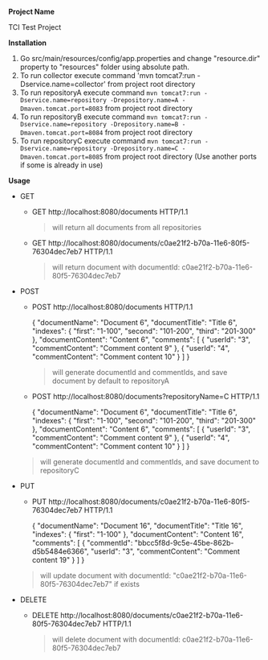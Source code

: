 **Project Name**

TCI Test Project

**Installation**

1. Go src/main/resources/config/app.properties and change "resource.dir" property to "resources" folder using absolute path.
2. To run collector execute command 'mvn tomcat7:run -Dservice.name=collector' from project root directory
3. To run repositoryA execute command `mvn tomcat7:run -Dservice.name=repository -Drepository.name=A -Dmaven.tomcat.port=8083` from project root directory
4. To run repositoryB execute command `mvn tomcat7:run -Dservice.name=repository -Drepository.name=B -Dmaven.tomcat.port=8084` from project root directory
5. To run repositoryC execute command `mvn tomcat7:run -Dservice.name=repository -Drepository.name=C -Dmaven.tomcat.port=8085` from project root directory
(Use another ports if some is already in use)

**Usage**

- GET
	- GET http://localhost:8080/documents HTTP/1.1 
		>will return all documents from all repositories
		
	- GET http://localhost:8080/documents/c0ae21f2-b70a-11e6-80f5-76304dec7eb7 HTTP/1.1 
		>will return document with documentId: c0ae21f2-b70a-11e6-80f5-76304dec7eb7
	  

- POST 
	- POST http://localhost:8080/documents HTTP/1.1  
	  
	  {
    "documentName": "Document 6",
    "documentTitle": "Title 6",
    "indexes": {
      "first": "1-100",
      "second": "101-200",
      "third": "201-300"
    },
    "documentContent": "Content 6",
    "comments": [
      {
        "userId": "3",
        "commentContent": "Comment content 9"
      },
      {
        "userId": "4",
        "commentContent": "Comment content 10"
      }
    ]
    }
		>will generate documentId and commentIds, and save document by default to repositoryA
		
	- POST http://localhost:8080/documents?repositoryName=C HTTP/1.1
	  
	  {
    "documentName": "Document 6",
    "documentTitle": "Title 6",
    "indexes": {
      "first": "1-100",
      "second": "101-200",
      "third": "201-300"
    },
    "documentContent": "Content 6",
    "comments": [
      {
        "userId": "3",
        "commentContent": "Comment content 9"
      },
      {
        "userId": "4",
        "commentContent": "Comment content 10"
      }
    ]
    }
    >will generate documentId and commentIds, and save document to repositoryC
		
- PUT
	- PUT http://localhost:8080/documents/c0ae21f2-b70a-11e6-80f5-76304dec7eb7 HTTP/1.1  
	  
		{
    "documentName": "Document 16",
    "documentTitle": "Title 16",
    "indexes": {
      "first": "1-100"
    },
    "documentContent": "Content 16",
    "comments": [
      {
        "commentId": "bbcc5f8d-9c5e-45be-862b-d5b5484e6366",
        "userId": "3",
        "commentContent": "Comment content 19"
      }
    ]
  }  
  
  	> will update document with documentId: "c0ae21f2-b70a-11e6-80f5-76304dec7eb7" if exists
	
- DELETE 
	- DELETE http://localhost:8080/documents/c0ae21f2-b70a-11e6-80f5-76304dec7eb7 HTTP/1.1 
	
		>will delete document with documentId: c0ae21f2-b70a-11e6-80f5-76304dec7eb7

